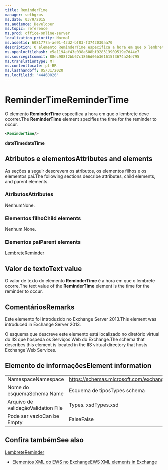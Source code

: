 ```yaml
---
title: ReminderTime
manager: sethgros
ms.date: 03/9/2015
ms.audience: Developer
ms.topic: reference
ms.prod: office-online-server
localization_priority: Normal
ms.assetid: 6081777a-ae91-43d2-bf83-f3742030aa70
description: O elemento ReminderTime especifica a hora em que o lembrete deve ocorrer.
ms.openlocfilehash: e5a1194af43e038a608bf928313909519e7d44e7
ms.sourcegitcommit: 88ec988f2bb67c1866d06b361615f3674a24e795
ms.translationtype: MT
ms.contentlocale: pt-BR
ms.lasthandoff: 05/31/2020
ms.locfileid: "44460026"
---
```

# <a name="remindertime"></a><span data-ttu-id="aa8f0-103">ReminderTime</span><span class="sxs-lookup"><span data-stu-id="aa8f0-103">ReminderTime</span></span>

<span data-ttu-id="aa8f0-104">O elemento **ReminderTime** especifica a hora em que o lembrete deve ocorrer.</span><span class="sxs-lookup"><span data-stu-id="aa8f0-104">The **ReminderTime** element specifies the time for the reminder to occur.</span></span> 
  
```XML
<ReminderTime/>
```

 <span data-ttu-id="aa8f0-105">**dateTime**</span><span class="sxs-lookup"><span data-stu-id="aa8f0-105">**dateTime**</span></span>
## <a name="attributes-and-elements"></a><span data-ttu-id="aa8f0-106">Atributos e elementos</span><span class="sxs-lookup"><span data-stu-id="aa8f0-106">Attributes and elements</span></span>

<span data-ttu-id="aa8f0-107">As seções a seguir descrevem os atributos, os elementos filhos e os elementos pai.</span><span class="sxs-lookup"><span data-stu-id="aa8f0-107">The following sections describe attributes, child elements, and parent elements.</span></span>
  
### <a name="attributes"></a><span data-ttu-id="aa8f0-108">Atributos</span><span class="sxs-lookup"><span data-stu-id="aa8f0-108">Attributes</span></span>

<span data-ttu-id="aa8f0-109">Nenhum</span><span class="sxs-lookup"><span data-stu-id="aa8f0-109">None.</span></span>
  
### <a name="child-elements"></a><span data-ttu-id="aa8f0-110">Elementos filho</span><span class="sxs-lookup"><span data-stu-id="aa8f0-110">Child elements</span></span>

<span data-ttu-id="aa8f0-111">Nenhum.</span><span class="sxs-lookup"><span data-stu-id="aa8f0-111">None.</span></span>
  
### <a name="parent-elements"></a><span data-ttu-id="aa8f0-112">Elementos pai</span><span class="sxs-lookup"><span data-stu-id="aa8f0-112">Parent elements</span></span>

[<span data-ttu-id="aa8f0-113">Lembrete</span><span class="sxs-lookup"><span data-stu-id="aa8f0-113">Reminder</span></span>](reminder.md)
  
## <a name="text-value"></a><span data-ttu-id="aa8f0-114">Valor de texto</span><span class="sxs-lookup"><span data-stu-id="aa8f0-114">Text value</span></span>

<span data-ttu-id="aa8f0-115">O valor de texto do elemento **ReminderTime** é a hora em que o lembrete ocorre.</span><span class="sxs-lookup"><span data-stu-id="aa8f0-115">The text value of the **ReminderTime** element is the time for the reminder to occur.</span></span> 
  
## <a name="remarks"></a><span data-ttu-id="aa8f0-116">Comentários</span><span class="sxs-lookup"><span data-stu-id="aa8f0-116">Remarks</span></span>

<span data-ttu-id="aa8f0-117">Este elemento foi introduzido no Exchange Server 2013.</span><span class="sxs-lookup"><span data-stu-id="aa8f0-117">This element was introduced in Exchange Server 2013.</span></span>
  
<span data-ttu-id="aa8f0-118">O esquema que descreve este elemento está localizado no diretório virtual do IIS que hospeda os Serviços Web do Exchange.</span><span class="sxs-lookup"><span data-stu-id="aa8f0-118">The schema that describes this element is located in the IIS virtual directory that hosts Exchange Web Services.</span></span>
  
## <a name="element-information"></a><span data-ttu-id="aa8f0-119">Elemento de informações</span><span class="sxs-lookup"><span data-stu-id="aa8f0-119">Element information</span></span>

|||
|:-----|:-----|
|<span data-ttu-id="aa8f0-120">Namespace</span><span class="sxs-lookup"><span data-stu-id="aa8f0-120">Namespace</span></span>  <br/> |https://schemas.microsoft.com/exchange/services/2006/types  <br/> |
|<span data-ttu-id="aa8f0-121">Nome do esquema</span><span class="sxs-lookup"><span data-stu-id="aa8f0-121">Schema Name</span></span>  <br/> |<span data-ttu-id="aa8f0-122">Esquema de tipos</span><span class="sxs-lookup"><span data-stu-id="aa8f0-122">Types schema</span></span>  <br/> |
|<span data-ttu-id="aa8f0-123">Arquivo de validação</span><span class="sxs-lookup"><span data-stu-id="aa8f0-123">Validation File</span></span>  <br/> |<span data-ttu-id="aa8f0-124">Types. xsd</span><span class="sxs-lookup"><span data-stu-id="aa8f0-124">Types.xsd</span></span>  <br/> |
|<span data-ttu-id="aa8f0-125">Pode ser vazio</span><span class="sxs-lookup"><span data-stu-id="aa8f0-125">Can be Empty</span></span>  <br/> |<span data-ttu-id="aa8f0-126">False</span><span class="sxs-lookup"><span data-stu-id="aa8f0-126">False</span></span>  <br/> |
   
## <a name="see-also"></a><span data-ttu-id="aa8f0-127">Confira também</span><span class="sxs-lookup"><span data-stu-id="aa8f0-127">See also</span></span>



[<span data-ttu-id="aa8f0-128">Lembrete</span><span class="sxs-lookup"><span data-stu-id="aa8f0-128">Reminder</span></span>](reminder.md)


- [<span data-ttu-id="aa8f0-129">Elementos XML do EWS no Exchange</span><span class="sxs-lookup"><span data-stu-id="aa8f0-129">EWS XML elements in Exchange</span></span>](ews-xml-elements-in-exchange.md)

